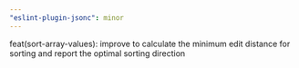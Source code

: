 ```yaml
---
"eslint-plugin-jsonc": minor
---
```


feat(sort-array-values): improve to calculate the minimum edit distance for sorting and report the optimal sorting direction
